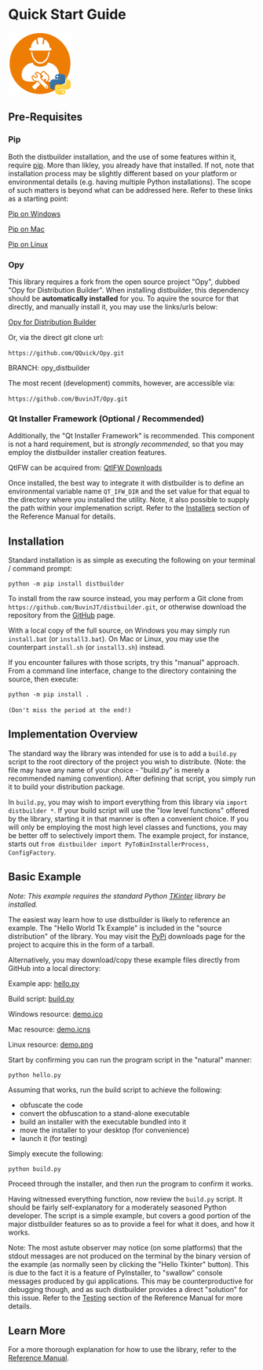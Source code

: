 # Quick Start Guide
![distbuilder logo](https://raw.githubusercontent.com/BuvinJT/distbuilder/master/docs/img/distbuilder128.png)

## Pre-Requisites

### Pip

Both the distbuilder installation, and the use of some features within it, require [pip](https://docs.python.org/3/installing/index.html).  More than likley, you already have that installed.  If not, note that installation process may be slightly different based on your platform or environmental details (e.g. having multiple Python installations).  The scope of such matters is beyond what can be addressed here.  Refer to these links as a starting point: 

[Pip on Windows](https://stackoverflow.com/questions/4750806/how-do-i-install-pip-on-windows)

[Pip on Mac](https://stackoverflow.com/questions/17271319/how-do-i-install-pip-on-macos-or-os-x)

[Pip on Linux](https://stackoverflow.com/questions/6587507/how-to-install-pip-with-python-3)

### Opy

This library requires a fork from the open source project 
"Opy", dubbed "Opy for Distribution Builder". When installing 
distbuilder, this dependency should be **automatically installed**
for you. To aquire the source for that directly, and manually install
it, you may use the links/urls below:  

[Opy for Distribution Builder](https://github.com/QQuick/Opy/tree/opy_distbuilder)  

Or, via the direct git clone url:

`https://github.com/QQuick/Opy.git`
	
BRANCH: opy_distbuilder
	
The most recent (development) commits, however, are 
accessible via:   

`https://github.com/BuvinJT/Opy.git`		

### Qt Installer Framework (Optional / Recommended) 

Additionally, the "Qt Installer Framework"
is recommended.  This component is not a hard
requirement, but is *strongly recommended*, so 
that you may employ the distbuilder installer
creation features.

QtIFW can be acquired from: [QtIFW Downloads](http://download.qt.io/official_releases/qt-installer-framework)

Once installed, the best way to integrate it 
with distbuilder is to define an environmental
variable name `QT_IFW_DIR` and the set value
for that equal to the directory where you 
installed the utility. Note, it also possible to
supply the path within your implemenation script. 
Refer to the [Installers](Reference.md#installers) section of 
the Reference Manual for details. 
      
## Installation 

Standard installation is as simple as executing the following 
on your terminal / command prompt: 

	python -m pip install distbuilder

To install from the raw source instead, you may perform a 
Git clone from `https://github.com/BuvinJT/distbuilder.git`, 
or otherwise download the repository from the 
[GitHub](https://github.com/BuvinJT/distbuilder) page.

With a local copy of the full source, on Windows you may 
simply run `install.bat` (or `install3.bat`). 
On Mac or Linux, you may use the counterpart `install.sh` 
(or `install3.sh`) instead.

If you encounter failures with those scripts, try
this "manual" approach. From a command line interface, 
change to the directory containing the source, then execute:

	python -m pip install .

    (Don't miss the period at the end!)

## Implementation Overview

The standard way the library was intended for use is to
add a `build.py` script to the root directory of the
project you wish to distribute. (Note: the file may have 
any name of your choice - "build.py" is merely a 
recommended naming convention).  After defining that 
script, you simply run it to build your distribution package. 

In `build.py`, you may wish to import everything 
from this library via `import distbuilder *`.  If 
your build script will use the "low level functions" offered 
by the library, starting it in that manner is often a 
convenient choice.  If you will only be employing the 
most high level classes and functions, you may be better 
off to selectively import them.  The example project, 
for instance, starts out
`from distbuilder import PyToBinInstallerProcess, ConfigFactory`.      

## Basic Example

*Note: This example requires the standard Python [TKinter](https://tkdocs.com/tutorial/install.html) 
library	be installed.*

The easiest way learn how to use distbuilder is likely 
to reference an example.  The "Hello World Tk Example" 
is included in the "source distribution" of the library.
You may visit the [PyPi](https://pypi.org/project/distbuilder/#files) 
downloads page for the project to acquire this in the form of a tarball.

Alternatively, you may download/copy these example files directly from GitHub into a local directory:   

Example app: [hello.py](https://raw.githubusercontent.com/BuvinJT/distbuilder/master/examples/hello_world_tk/hello.py)

Build script: [build.py](https://raw.githubusercontent.com/BuvinJT/distbuilder/master/examples/hello_world_tk/build.py)

Windows resource: [demo.ico](https://raw.githubusercontent.com/BuvinJT/distbuilder/master/examples/hello_world_tk/demo.ico)

Mac resource: [demo.icns](https://raw.githubusercontent.com/BuvinJT/distbuilder/master/examples/hello_world_tk/demo.icns)

Linux resource: [demo.png](https://raw.githubusercontent.com/BuvinJT/distbuilder/master/examples/hello_world_tk/demo.png)

Start by confirming you can run the program 
script in the "natural" manner:

	python hello.py

Assuming that works, run the build script to achieve the following:

- obfuscate the code
- convert the obfuscation to a stand-alone executable
- build an installer with the executable bundled into it
- move the installer to your desktop (for convenience)
- launch it (for testing)
 
Simply execute the following:

	python build.py
	
Proceed through the installer, and then run the program	
to confirm it works.  

Having witnessed everything function, now review the 
`build.py` script.  It should be fairly
self-explanatory for a moderately seasoned Python 
developer.  The script is a simple example, but 
covers a good portion of the major distbuilder 
features so as to provide a feel for what it does, 
and how it works.

Note: The most astute observer may notice (on some platforms) 
that the stdout messages are not produced on the terminal
by the binary version of the example (as normally seen by 
clicking the "Hello Tkinter" button). This is due to the 
fact it is a feature of PyInstaller, to "swallow" console 
messages produced by gui applications. This may be counterproductive 
for debugging though, and as such distbuilder provides a 
direct "solution" for this issue. Refer to the 
[Testing](Reference.md#testing) section of the 
Reference Manual for more details.    

## Learn More  

For a more thorough explanation for how to use
the library, refer to the [Reference Manual](Reference.md).
